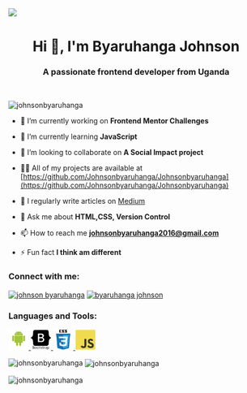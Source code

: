 <img src=" https://i.pinimg.com/originals/16/03/fb/1603fb7077abb9093f4af305b4e5ce79.gif" alt=" ">
<h1 align="center">Hi 👋, I'm Byaruhanga Johnson</h1>

<h3 align="center">A passionate frontend developer from Uganda</h3>
<img src="https://i.gifer.com/origin/cf/cf95f54d66e86b735a6a549deb92c993_w200.gif " alt="">
<img src="https://encrypted-tbn0.gstatic.com/images?q=tbn:ANd9GcQMw8u9XAejBmmCbaNBvfxpgOB4-0I44HhmdA&usqp=CAU" alt="">

<p align="left"> <img src="https://komarev.com/ghpvc/?username=johnsonbyaruhanga&label=Profile%2![Banner](URL_OF_YOUR_RAW_GIF)
  0views&color=0e75b6&style=flat" alt="johnsonbyaruhanga" /> </p>

- 🔭 I’m currently working on **Frontend Mentor Challenges**

- 🌱 I’m currently learning **JavaScript**

- 👯 I’m looking to collaborate on **A Social Impact project**

- 👨‍💻 All of my projects are available at [https://github.com/Johnsonbyaruhanga/Johnsonbyaruhanga](https://github.com/Johnsonbyaruhanga/Johnsonbyaruhanga)

- 📝 I regularly write articles on [Medium](Medium)

- 💬 Ask me about **HTML,CSS, Version Control**

- 📫 How to reach me **johnsonbyaruhanga2016@gmail.com**

- ⚡ Fun fact **I think am different**

<h3 align="left">Connect with me:</h3>
<p align="left">
<a href="https://linkedin.com/in/johnson byaruhanga" target="blank"><img align="center" src="https://raw.githubusercontent.com/rahuldkjain/github-profile-readme-generator/master/src/images/icons/Social/linked-in-alt.svg" alt="johnson byaruhanga" height="30" width="40" /></a>
<a href="https://medium.com/byaruhanga johnson" target="blank"><img align="center" src="https://raw.githubusercontent.com/rahuldkjain/github-profile-readme-generator/master/src/images/icons/Social/medium.svg" alt="byaruhanga johnson" height="30" width="40" /></a>
</p>

<h3 align="left">Languages and Tools:</h3>
<p align="left"> <a href="https://developer.android.com" target="_blank" rel="noreferrer"> <img src="https://raw.githubusercontent.com/devicons/devicon/master/icons/android/android-original-wordmark.svg" alt="android" width="40" height="40"/> </a> <a href="https://getbootstrap.com" target="_blank" rel="noreferrer"> <img src="https://raw.githubusercontent.com/devicons/devicon/master/icons/bootstrap/bootstrap-plain-wordmark.svg" alt="bootstrap" width="40" height="40"/> </a> <a href="https://www.w3schools.com/css/" target="_blank" rel="noreferrer"> <img src="https://raw.githubusercontent.com/devicons/devicon/master/icons/css3/css3-original-wordmark.svg" alt="css3" width="40" height="40"/> </a> <a href="https://developer.mozilla.org/en-US/docs/Web/JavaScript" target="_blank" rel="noreferrer"> <img src="https://raw.githubusercontent.com/devicons/devicon/master/icons/javascript/javascript-original.svg" alt="javascript" width="40" height="40"/> </a> </p>

<p><img align="left" src="https://github-readme-stats.vercel.app/api/top-langs?username=johnsonbyaruhanga&show_icons=true&locale=en&layout=compact" alt="johnsonbyaruhanga" /></p>

<p>&nbsp;<img align="center" src="https://github-readme-stats.vercel.app/api?username=johnsonbyaruhanga&show_icons=true&locale=en" alt="johnsonbyaruhanga" /></p>

<p><img align="center" src="https://github-readme-streak-stats.herokuapp.com/?user=johnsonbyaruhanga&" alt="johnsonbyaruhanga" /></p>
